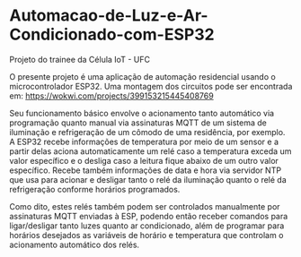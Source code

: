 # Automacao-de-Luz-e-Ar-Condicionado-com-ESP32
Projeto do trainee da Célula IoT - UFC

O presente projeto é uma aplicação de automação residencial usando o microcontrolador ESP32. Uma montagem dos circuitos pode ser encontrada em: https://wokwi.com/projects/399153215445408769

Seu funcionamento básico envolve o acionamento tanto automático via programação quanto manual via assinaturas MQTT de um sistema de iluminação e refrigeração de um cômodo de uma residência, por exemplo. A ESP32 recebe informações de temperatura por meio de um sensor e a partir delas aciona automaticamente um relé caso a temperatura exceda um valor específico e o desliga caso a leitura fique abaixo de um outro valor específico. Recebe também informações de data e hora via servidor NTP que usa para acionar e desligar tanto o relé da iluminação quanto o relé da refrigeração conforme horários programados. 

Como dito, estes relés também podem ser controlados manualmente por assinaturas MQTT enviadas à ESP, podendo então receber comandos para ligar/desligar tanto luzes quanto ar condicionado, além de programar para horários desejados as variáveis de horário e temperatura que controlam o acionamento automático dos relés. 

